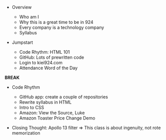 * Overview
  * Who am I
  * Why this is a great time to be in 924
  * Every company is a technology company
  * Syllabus

* Jumpstart
  * Code Rhythm: HTML 101
  * GitHub: Lots of prewritten code
  * Login to kiei924.com 
  * Attendance Word of the Day
 
**BREAK**

* Code Rhythm
  * GitHub app: create a couple of repositories
  * Rewrite syllabus in HTML
  * Intro to CSS
  * Amazon: View the Source, Luke
  * Amazon Toaster Price Change Demo
  
* Closing Thought: Apollo 13 filter => This class is about ingenuity, not rote memorization
